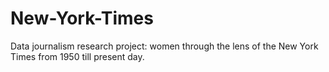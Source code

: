 # New-York-Times
Data journalism research project: women through the lens of the New York Times from 1950 till present day.
